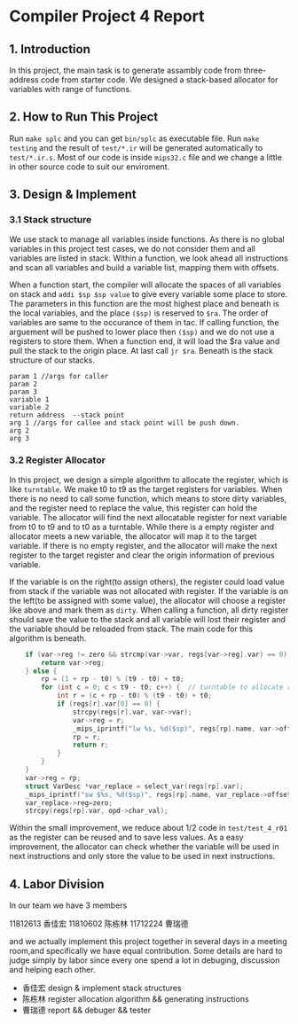 # Compiler Project 4 Report

## 1. Introduction

In this project, the main task is to generate assambly code from three-address code from starter code. We designed a stack-based allocator for variables with range of functions. 

## 2. How to Run This Project

Run `make splc` and you can get `bin/splc` as executable file. Run `make testing` and the result of `test/*.ir` will be generated automatically to `test/*.ir.s`. Most of our code is inside `mips32.c` file and we change a little in other source code to suit our enviroment. 

## 3. Design & Implement

### 3.1 Stack structure

We use stack to manage all variables inside functions. As there is no global variables in this project test cases, we do not consider them and all variables are listed in stack. Within a function, we look ahead all instructions and scan all variables and build a variable list, mapping them with offsets. 

When a function start, the compiler will allocate the spaces of all variables on stack and `addi $sp $sp value` to give every variable some place to store. The parameters in this function are the most highest place and beneath is the local variables, and the place `($sp)` is reserved to `$ra`. The order of variables are same to the occurance of them in tac. If calling function, the arguement will be pushed to lower place then `($sp)` and we do not use a registers to store them. When a function end, it will load the $ra value and pull the stack to the origin place. At last call `jr $ra`. Beneath is the stack structure of our stacks. 

```
param 1 //args for caller
param 2
param 3
variable 1
variable 2
return address  --stack point
arg 1 //args for callee and stack point will be push down. 
arg 2
arg 3
```

### 3.2 Register Allocator

In this project, we design a simple algorithm to allocate the register, which is like `turntable`. We make t0 to t9 as the target registers for variables. When there is no need to call some function, which means to store dirty variables, and the register need to replace the value, this register can hold the variable. The allocator will find the next allocatable register for next variable from t0 to t9 and to t0 as a turntable. While there is a empty register and allocator meets a new variable, the allocator will map it to the target variable. If there is no empty register, and the allocator will make the next register to the target register and clear the origin information of previous variable. 

If the variable is on the right(to assign others), the register could load value from stack if the variable was not allocated with register. If the variable is on the left(to be assigned with some value), the allocator will choose a register like above and mark them as `dirty`. When calling a function, all dirty register should save the value to the stack and all variable will lost their register and the variable should be reloaded from stack. The main code for this algorithm is beneath. 

```c
    if (var->reg != zero && strcmp(var->var, regs[var->reg].var) == 0) {
        return var->reg;
    } else {
        rp = (1 + rp - t0) % (t9 - t0) + t0;
        for (int c = 0; c < t9 - t0; c++) {  // turntable to allocate registers.
            int r = (c + rp - t0) % (t9 - t0) + t0;
            if (regs[r].var[0] == 0) {
                strcpy(regs[r].var, var->var);
                var->reg = r;
                _mips_iprintf("lw %s, %d($sp)", regs[rp].name, var->offset);
                rp = r;
                return r;
            }
        }
    }
    var->reg = rp;
    struct VarDesc *var_replace = select_var(regs[rp].var);
    _mips_iprintf("sw $%s, %d($sp)", regs[rp].name, var_replace->offset);
    var_replace->reg=zero;
    strcpy(regs[rp].var, opd->char_val);

```

Within the small improvement, we reduce about 1/2 code in `test/test_4_r01` as the register can be reused and to save less values. As a easy improvement, the allocator can check whether the variable will be used in next instructions and only store the value to be used in next instructions. 

## 4. Labor Division

In our team we have 3 members

11812613 香佳宏 11810602 陈栋林  11712224 曹瑞德

and we actually implement this project together in several days in a meeting room,and specifically we have equal contribution. Some details are hard to judge simply by labor since every one spend a lot in debuging, discussion and helping each other.

- 香佳宏  design & implement stack structures
- 陈栋林  register allocation algorithm && generating instructions
- 曹瑞德  report && debuger && tester

